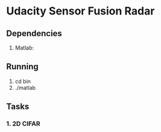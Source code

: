 # Udacity Sensor Fusion Radar

## Dependencies
1. Matlab:

## Running
1. cd bin
2. ./matlab

## Tasks
### 1. 2D CIFAR
